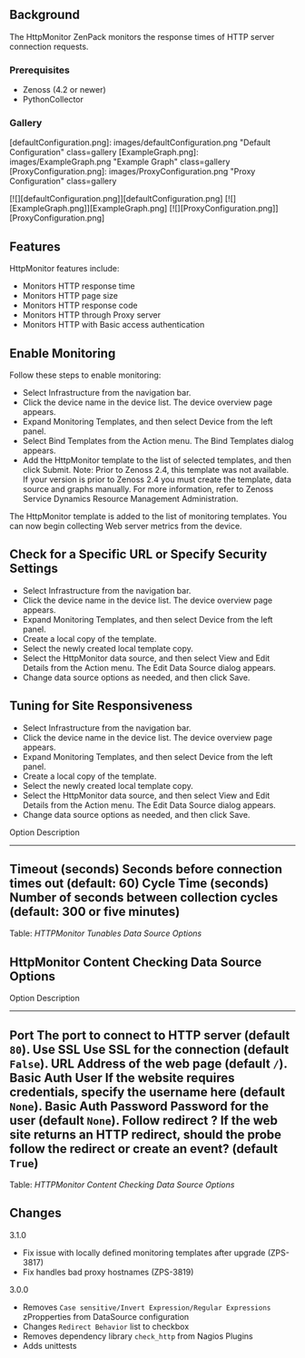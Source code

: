 Background
----------

The HttpMonitor ZenPack monitors the response times of HTTP server connection requests.

### Prerequisites

- Zenoss (4.2 or newer)
- PythonCollector

### Gallery

[defaultConfiguration.png]: images/defaultConfiguration.png "Default Configuration" class=gallery
[ExampleGraph.png]: images/ExampleGraph.png "Example Graph" class=gallery
[ProxyConfiguration.png]: images/ProxyConfiguration.png "Proxy Configuration" class=gallery


[![][defaultConfiguration.png]][defaultConfiguration.png]
[![][ExampleGraph.png]][ExampleGraph.png]
[![][ProxyConfiguration.png]][ProxyConfiguration.png]


Features
--------

HttpMonitor features include:

- Monitors HTTP response time
- Monitors HTTP page size
- Monitors HTTP response code
- Monitors HTTP through Proxy server
- Monitors HTTP with Basic access authentication

Enable Monitoring
-----------------

Follow these steps to enable monitoring:

- Select Infrastructure from the navigation bar.
- Click the device name in the device list. The device overview page appears.
- Expand Monitoring Templates, and then select Device from the left panel.
- Select Bind Templates from the Action menu. The Bind Templates dialog appears.
- Add the HttpMonitor template to the list of selected templates, and then click Submit. Note: Prior to Zenoss 2.4, this template was not available. If your version is prior to Zenoss 2.4 you must create the template, data source and graphs manually. For more information, refer to Zenoss Service Dynamics Resource Management Administration.

The HttpMonitor template is added to the list of monitoring templates. You can now begin collecting Web server metrics from the device.


Check for a Specific URL or Specify Security Settings
-----------------------------------------------------

- Select Infrastructure from the navigation bar.
- Click the device name in the device list. The device overview page appears.
- Expand Monitoring Templates, and then select Device from the left panel.
- Create a local copy of the template.
- Select the newly created local template copy.
- Select the HttpMonitor data source, and then select View and Edit Details from the Action menu. The Edit Data Source dialog appears.
- Change data source options as needed, and then click Save.


Tuning for Site Responsiveness
------------------------------
- Select Infrastructure from the navigation bar.
- Click the device name in the device list. The device overview page appears.
- Expand Monitoring Templates, and then select Device from the left panel.
- Create a local copy of the template.
- Select the newly created local template copy.
- Select the HttpMonitor data source, and then select View and Edit Details from the Action menu. The Edit Data Source dialog appears.
- Change data source options as needed, and then click Save.

Option	                Description
------                  -----------
Timeout (seconds)	    Seconds before connection times out (default: 60)
Cycle Time (seconds)	Number of seconds between collection cycles (default: 300 or five minutes)
--------------------------------------------------------------------------------------------------
Table: *HTTPMonitor Tunables Data Source Options*

HttpMonitor Content Checking Data Source Options
------------------------------------------------
Option	                Description
------                  -----------
Port	                The port to connect to HTTP server (default `80`).
Use SSL                 Use SSL for the connection (default `False`).
URL                     Address of the web page (default `/`).
Basic Auth User         If the website requires credentials, specify the username here (default `None`).
Basic Auth Password     Password for the user (default `None`).
Follow redirect ?	    If the web site returns an HTTP redirect, should the probe follow the redirect or create an event? (default `True`)
-------------------------------------------------------------------------------------------------------------------------------------------
Table: *HTTPMonitor Content Checking Data Source Options*


Changes
-------

3.1.0

- Fix issue with locally defined monitoring templates after upgrade (ZPS-3817)
- Fix handles bad proxy hostnames (ZPS-3819)

3.0.0

- Removes `Case sensitive/Invert Expression/Regular Expressions` zPropperties from DataSource configuration
- Changes `Redirect Behavior` list to checkbox
- Removes dependency library `check_http` from Nagios Plugins
- Adds unittests
